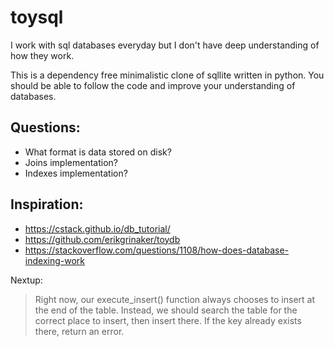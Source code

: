# toysql

I work with sql databases everyday but I don't have deep understanding of how they work.

This is a dependency free minimalistic clone of sqllite written in python. You should be able to follow the code and improve your understanding of databases.

## Questions:

* What format is data stored on disk?
* Joins implementation?
* Indexes implementation?

## Inspiration:

- https://cstack.github.io/db_tutorial/
- https://github.com/erikgrinaker/toydb
- https://stackoverflow.com/questions/1108/how-does-database-indexing-work

Nextup: 

> Right now, our execute_insert() function always chooses to insert at the end of the table. Instead, we should search the table for the correct place to insert, then insert there. If the key already exists there, return an error.
